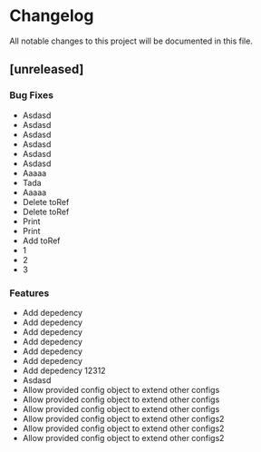 # Changelog
All notable changes to this project will be documented in this file.

## [unreleased]

### Bug Fixes

- Asdasd
- Asdasd
- Asdasd
- Asdasd
- Asdasd
- Asdasd
- Aaaaa
- Tada
- Aaaaa
- Delete toRef
- Delete toRef
- Print
- Print
- Add toRef
- 1
- 2
- 3

### Features

- Add depedency
- Add depedency
- Add depedency
- Add depedency
- Add depedency
- Add depedency
- Add depedency 12312
- Asdasd
- Allow provided config object to extend other configs
- Allow provided config object to extend other configs
- Allow provided config object to extend other configs
- Allow provided config object to extend other configs2
- Allow provided config object to extend other configs2
- Allow provided config object to extend other configs2

<!-- generated by git-cliff -->
